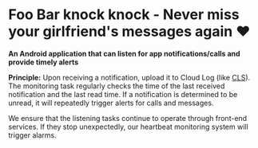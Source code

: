 # Foo Bar knock knock - Never miss your girlfriend's messages again ❤️

**An Android application that can listen for app notifications/calls and provide timely alerts**

**Principle:** Upon receiving a notification, upload it to Cloud Log (like [CLS](https://www.tencentcloud.com/products/cls)). The monitoring task regularly checks the time of the last received notification and the last read time. If a notification is determined to be unread, it will repeatedly trigger alerts for calls and messages.

We ensure that the listening tasks continue to operate through front-end services. If they stop unexpectedly, our heartbeat monitoring system will trigger alarms.
